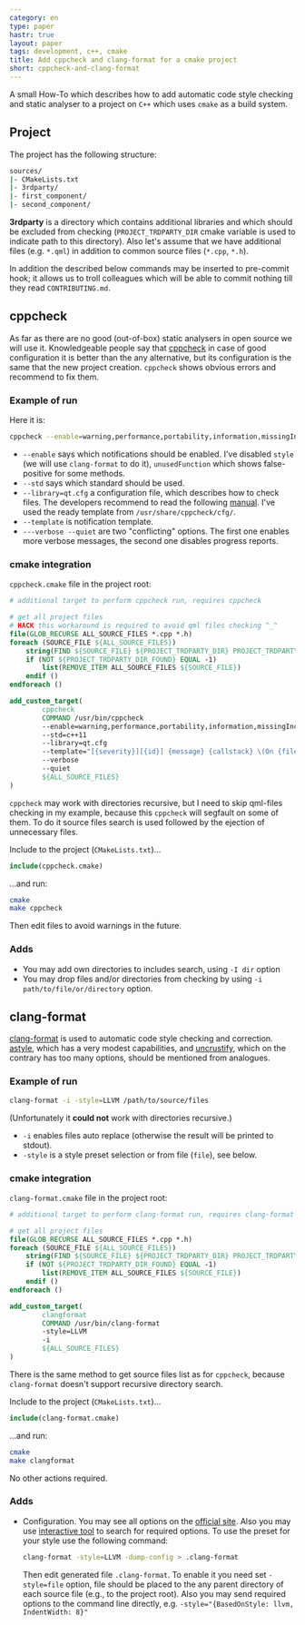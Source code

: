 ```yaml
---
category: en
type: paper
hastr: true
layout: paper
tags: development, c++, cmake
title: Add cppcheck and clang-format for a cmake project
short: cppcheck-and-clang-format
---
```

A small How-To which describes how to add automatic code style checking and static analyser to a project on `C++` which uses `cmake` as a build system.

<!--more-->

## <a href="#project" class="anchor" id="project"><span class="octicon octicon-link"></span></a>Project

The project has the following structure:

```bash
sources/
|- CMakeLists.txt
|- 3rdparty/
|- first_component/
|- second_component/
```

**3rdparty** is a directory which contains additional libraries and which should be excluded from checking (`PROJECT_TRDPARTY_DIR` cmake variable is used to indicate path to this directory). Also let's assume that we have additional files (e.g. `*.qml`) in addition to common source files (`*.cpp`, `*.h`).

In addition the described below commands may be inserted to pre-commit hook; it allows us to troll colleagues which will be able to commit nothing till they read `CONTRIBUTING.md`.

## <a href="#cppcheck" class="anchor" id="cppcheck"><span class="octicon octicon-link"></span></a>cppcheck

As far as there are no good (out-of-box) static analysers in open source we will use it. Knowledgeable people say that [cppcheck](//cppcheck.sourceforge.net/ "cppcheck site") in case of good configuration it is better than the any alternative, but its configuration is the same that the new project creation. `cppcheck` shows obvious errors and recommend to fix them.

### <a href="#cppcheck-run" class="anchor" id="cppcheck-run"><span class="octicon octicon-link"></span></a>Example of run

Here it is:

```bash
cppcheck --enable=warning,performance,portability,information,missingInclude --std=c++11 --library=qt.cfg --template="[{severity}][{id}] {message} {callstack} (On {file}:{line})" --verbose --quiet path/to/source/files/or/directory
```

* `--enable` says which notifications should be enabled. I've disabled `style` (we will use `clang-format` to do it), `unusedFunction` which shows false-positive for some methods.
* `--std` says which standard should be used.
* `--library=qt.cfg` a configuration file, which describes how to check files. The developers recommend to read the following [manual](//cppcheck.sourceforge.net/manual.pdf "cppcheck manual"). I've used the ready template from `/usr/share/cppcheck/cfg/`.
* `--template` is notification template.
* `---verbose --quiet` are two "conflicting" options. The first one enables more verbose messages, the second one disables progress reports.

### <a href="#cppcheck-cmake" class="anchor" id="cppcheck-cmake"><span class="octicon octicon-link"></span></a>cmake integration

`cppcheck.cmake` file in the project root:

```cmake
# additional target to perform cppcheck run, requires cppcheck

# get all project files
# HACK this workaround is required to avoid qml files checking ^_^
file(GLOB_RECURSE ALL_SOURCE_FILES *.cpp *.h)
foreach (SOURCE_FILE ${ALL_SOURCE_FILES})
    string(FIND ${SOURCE_FILE} ${PROJECT_TRDPARTY_DIR} PROJECT_TRDPARTY_DIR_FOUND)
    if (NOT ${PROJECT_TRDPARTY_DIR_FOUND} EQUAL -1)
        list(REMOVE_ITEM ALL_SOURCE_FILES ${SOURCE_FILE})
    endif ()
endforeach ()

add_custom_target(
        cppcheck
        COMMAND /usr/bin/cppcheck
        --enable=warning,performance,portability,information,missingInclude
        --std=c++11
        --library=qt.cfg
        --template="[{severity}][{id}] {message} {callstack} \(On {file}:{line}\)"
        --verbose
        --quiet
        ${ALL_SOURCE_FILES}
)
```

`cppcheck` may work with directories recursive, but I need to skip qml-files checking in my example, because this `cppcheck` will segfault on some of them. To do it source files search is used followed by the ejection of unnecessary files.

Include to the project (`CMakeLists.txt`)...

```cmake
include(cppcheck.cmake)
```

...and run:

```bash
cmake
make cppcheck
```

Then edit files to avoid warnings in the future.

### <a href="#cppcheck-adds" class="anchor" id="cppcheck-adds"><span class="octicon octicon-link"></span></a>Adds

* You may add own directories to includes search, using `-I dir` option
* You may drop files and/or directories from checking by using `-i path/to/file/or/directory` option.

## <a href="#clang" class="anchor" id="clang"><span class="octicon octicon-link"></span></a>clang-format

[clang-format](//clang.llvm.org/docs/ClangFormat.html "clang-format site") is used to automatic code style checking and correction. [astyle](//astyle.sourceforge.net/ "astyle site"), which has a very modest capabilities, and [uncrustify](//uncrustify.sourceforge.net/ "uncrustify site"), which on the contrary has too many options, should be mentioned from analogues.

### <a href="#clang-run" class="anchor" id="clang-run"><span class="octicon octicon-link"></span></a>Example of run

```bash
clang-format -i -style=LLVM /path/to/source/files
```

(Unfortunately it **could not** work with directories recursive.)

* `-i` enables files auto replace (otherwise the result will be printed to stdout).
* `-style` is a style preset selection or from file (`file`), see below.

### <a href="#clang-cmake" class="anchor" id="clang-cmake"><span class="octicon octicon-link"></span></a>cmake integration

`clang-format.cmake` file in the project root:

```cmake
# additional target to perform clang-format run, requires clang-format

# get all project files
file(GLOB_RECURSE ALL_SOURCE_FILES *.cpp *.h)
foreach (SOURCE_FILE ${ALL_SOURCE_FILES})
    string(FIND ${SOURCE_FILE} ${PROJECT_TRDPARTY_DIR} PROJECT_TRDPARTY_DIR_FOUND)
    if (NOT ${PROJECT_TRDPARTY_DIR_FOUND} EQUAL -1)
        list(REMOVE_ITEM ALL_SOURCE_FILES ${SOURCE_FILE})
    endif ()
endforeach ()

add_custom_target(
        clangformat
        COMMAND /usr/bin/clang-format
        -style=LLVM
        -i
        ${ALL_SOURCE_FILES}
)
```

There is the same method to get source files list as for `cppcheck`, because `clang-format` doesn't support recursive directory search.

Include to the project (`CMakeLists.txt`)...

```cmake
include(clang-format.cmake)
```

...and run:

```bash
cmake
make clangformat
```

No other actions required.

### <a href="#clang-adds" class="anchor" id="clang-adds"><span class="octicon octicon-link"></span></a>Adds

*   Configuration. You may see all options on the [official site](//clang.llvm.org/docs/ClangFormat.html "clang-format site"). Also you may use [interactive tool](//clangformat.com/ "Site") to search for required options. To use the preset for your style use the following command:

    ```bash
    clang-format -style=LLVM -dump-config > .clang-format
    ```

    Then edit generated file `.clang-format`. To enable it you need set `-style=file` option, file should be placed to the any parent directory of each source file (e.g., to the project root). Also you may send required options to the command line directly, e.g. `-style="{BasedOnStyle: llvm, IndentWidth: 8}"`
